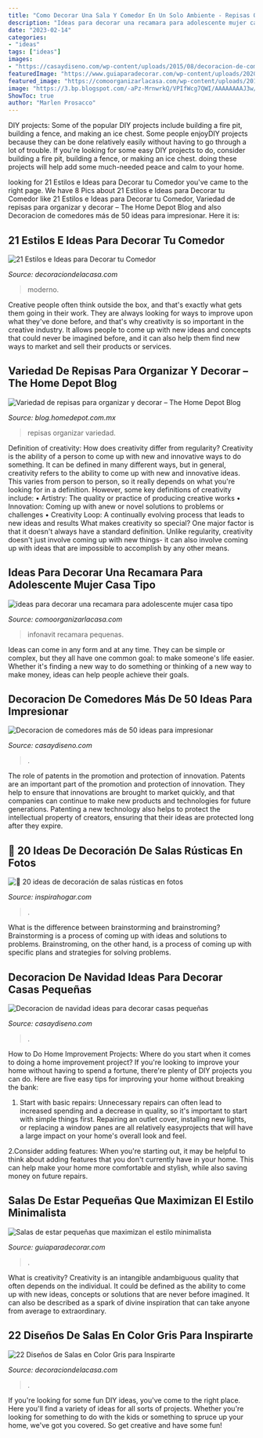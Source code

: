 ```yaml
---
title: "Como Decorar Una Sala Y Comedor En Un Solo Ambiente - Repisas Organizar Variedad"
description: "Ideas para decorar una recamara para adolescente mujer casa tipo"
date: "2023-02-14"
categories:
- "ideas"
tags: ["ideas"]
images:
- "https://casaydiseno.com/wp-content/uploads/2015/08/decoracion-de-comedores-pared-estampalamparas.jpg"
featuredImage: "https://www.guiaparadecorar.com/wp-content/uploads/2020/04/Salas-de-estar-2.jpg"
featured_image: "https://comoorganizarlacasa.com/wp-content/uploads/2018/03/ideas-para-decorar-una-recamara-para-adolescente-mujer-casa-tipo-infonavit.jpg"
image: "https://3.bp.blogspot.com/-aPz-MrnwrkQ/VPIfWcg7QWI/AAAAAAAAJ3w/sGEKHjQEdR4/s1600/221ea868436e3e7e733d682523192136.jpg"
ShowToc: true
author: "Marlen Prosacco"
---
```



DIY projects: Some of the popular DIY projects include building a fire pit, building a fence, and making an ice chest.
Some people enjoyDIY projects because they can be done relatively easily without having to go through a lot of trouble. If you're looking for some easy DIY projects to do, consider building a fire pit, building a fence, or making an ice chest. doing these projects will help add some much-needed peace and calm to your home.

	

		
looking for 21 Estilos e Ideas para Decorar tu Comedor you've came to the right page. We have 8 Pics about 21 Estilos e Ideas para Decorar tu Comedor like 21 Estilos e Ideas para Decorar tu Comedor, Variedad de repisas para organizar y decorar – The Home Depot Blog and also Decoracion de comedores más de 50 ideas para impresionar. Here it is:
		
    
## 21 Estilos E Ideas Para Decorar Tu Comedor

<img loading=lazy src="https://i2.wp.com/decoraciondelacasa.com/wp-content/uploads/2015/09/decoración-comedor.jpg?ssl=1" onerror="this.onerror=null;this.src='https://tse4.mm.bing.net/th?id=OIP.g2h7cZIruFOBLnKF19EVCQHaJ_&amp;pid=15.1';" alt="21 Estilos e Ideas para Decorar tu Comedor">

_Source: decoraciondelacasa.com_

>moderno. 

	

Creative people often think outside the box, and that's exactly what gets them going in their work. They are always looking for ways to improve upon what they've done before, and that's why creativity is so important in the creative industry. It allows people to come up with new ideas and concepts that could never be imagined before, and it can also help them find new ways to market and sell their products or services.

    
## Variedad De Repisas Para Organizar Y Decorar – The Home Depot Blog

<img loading=lazy src="http://blog.homedepot.com.mx/wp-content/uploads/2017/12/Captura-de-pantalla-2017-12-18-a-las-12.40.18-p.m..png" onerror="this.onerror=null;this.src='https://tse1.mm.bing.net/th?id=OIP.lrVNUHhM2nSqXUCDNWX9tgHaF-&amp;pid=15.1';" alt="Variedad de repisas para organizar y decorar – The Home Depot Blog">

_Source: blog.homedepot.com.mx_

>repisas organizar variedad. 

	

Definition of creativity: How does creativity differ from regularity?
Creativity is the ability of a person to come up with new and innovative ways to do something. It can be defined in many different ways, but in general, creativity refers to the ability to come up with new and innovative ideas. This varies from person to person, so it really depends on what you're looking for in a definition. However, some key definitions of creativity include: • Artistry: The quality or practice of producing creative works • Innovation: Coming up with anew or novel solutions to problems or challenges • Creativity Loop: A continually evolving process that leads to new ideas and results 
What makes creativity so special? One major factor is that it doesn't always have a standard definition. Unlike regularity, creativity doesn't just involve coming up with new things- it can also involve coming up with ideas that are impossible to accomplish by any other means.

    
## Ideas Para Decorar Una Recamara Para Adolescente Mujer Casa Tipo

<img loading=lazy src="https://comoorganizarlacasa.com/wp-content/uploads/2018/03/ideas-para-decorar-una-recamara-para-adolescente-mujer-casa-tipo-infonavit.jpg" onerror="this.onerror=null;this.src='https://tse4.mm.bing.net/th?id=OIP.1fDrfPU8fvgFY8yETojy7AHaE8&amp;pid=15.1';" alt="ideas para decorar una recamara para adolescente mujer casa tipo">

_Source: comoorganizarlacasa.com_

>infonavit recamara pequenas. 

	

Ideas can come in any form and at any time. They can be simple or complex, but they all have one common goal: to make someone's life easier. Whether it's finding a new way to do something or thinking of a new way to make money, ideas can help people achieve their goals.

    
## Decoracion De Comedores Más De 50 Ideas Para Impresionar

<img loading=lazy src="https://casaydiseno.com/wp-content/uploads/2015/08/decoracion-de-comedores-pared-estampalamparas.jpg" onerror="this.onerror=null;this.src='https://tse1.mm.bing.net/th?id=OIP.RiC-Go0Gnh8kVGYIMAwGrwHaLI&amp;pid=15.1';" alt="Decoracion de comedores más de 50 ideas para impresionar">

_Source: casaydiseno.com_

>. 

	

The role of patents in the promotion and protection of innovation.
Patents are an important part of the promotion and protection of innovation. They help to ensure that innovations are brought to market quickly, and that companies can continue to make new products and technologies for future generations. Patenting a new technology also helps to protect the intellectual property of creators, ensuring that their ideas are protected long after they expire.

    
## 🥇 20 Ideas De Decoración De Salas Rústicas En Fotos

<img loading=lazy src="https://3.bp.blogspot.com/-aPz-MrnwrkQ/VPIfWcg7QWI/AAAAAAAAJ3w/sGEKHjQEdR4/s1600/221ea868436e3e7e733d682523192136.jpg" onerror="this.onerror=null;this.src='https://tse1.mm.bing.net/th?id=OIP.0CnsAF3VEoCe4zULLSSdlgHaLG&amp;pid=15.1';" alt="🥇 20 ideas de decoración de salas rústicas en fotos">

_Source: inspirahogar.com_

>. 

	

What is the difference between brainstorming and brainstroming?
Brainstorming is a process of coming up with ideas and solutions to problems. Brainstroming, on the other hand, is a process of coming up with specific plans and strategies for solving problems.

    
## Decoracion De Navidad Ideas Para Decorar Casas Pequeñas

<img loading=lazy src="http://casaydiseno.com/wp-content/uploads/2015/09/decoracion-de-navidad-ideas-para-decorar-arbol-estilo-rustico.jpg" onerror="this.onerror=null;this.src='https://tse4.mm.bing.net/th?id=OIP.2YE60bxXl-eYaFECuEO4fwHaKG&amp;pid=15.1';" alt="Decoracion de navidad ideas para decorar casas pequeñas">

_Source: casaydiseno.com_

>. 

	

How to Do Home Improvement Projects: Where do you start when it comes to doing a home improvement project?
If you're looking to improve your home without having to spend a fortune, there're plenty of DIY projects you can do. Here are five easy tips for improving your home without breaking the bank:
1. Start with basic repairs: Unnecessary repairs can often lead to increased spending and a decrease in quality, so it's important to start with simple things first. Repairing an outlet cover, installing new lights, or replacing a window panes are all relatively easyprojects that will have a large impact on your home's overall look and feel.

2.Consider adding features: When you're starting out, it may be helpful to think about adding features that you don't currently have in your home. This can help make your home more comfortable and stylish, while also saving money on future repairs.

    
## Salas De Estar Pequeñas Que Maximizan El Estilo Minimalista

<img loading=lazy src="https://www.guiaparadecorar.com/wp-content/uploads/2020/04/Salas-de-estar-2.jpg" onerror="this.onerror=null;this.src='https://tse4.mm.bing.net/th?id=OIP.PefNVMGOizEr9cc7oBD3owHaE8&amp;pid=15.1';" alt="Salas de estar pequeñas que maximizan el estilo minimalista">

_Source: guiaparadecorar.com_

>. 

	

What is creativity?
Creativity is an intangible andambiguous quality that often depends on the individual. It could be defined as the ability to come up with new ideas, concepts or solutions that are never before imagined. It can also be described as a spark of divine inspiration that can take anyone from average to extraordinary.

    
## 22 Diseños De Salas En Color Gris Para Inspirarte

<img loading=lazy src="http://decoraciondelacasa.com/wp-content/uploads/2015/10/decorar-sala-color-gris-10.jpg" onerror="this.onerror=null;this.src='https://tse2.mm.bing.net/th?id=OIP.t1L-xJZvWF-COXZLFLk8CAHaKp&amp;pid=15.1';" alt="22 Diseños de Salas en Color Gris para Inspirarte">

_Source: decoraciondelacasa.com_

>. 

	

If you're looking for some fun DIY ideas, you've come to the right place. Here you'll find a variety of ideas for all sorts of projects. Whether you're looking for something to do with the kids or something to spruce up your home, we've got you covered. So get creative and have some fun!

